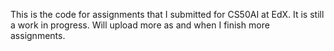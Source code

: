 This is the code for assignments that I submitted for CS50AI at EdX. It is still a work in progress. Will upload more as and when I finish more assignments. 
